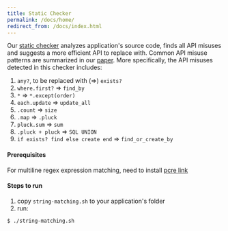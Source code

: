 ```yaml
---
title: Static Checker
permalink: /docs/home/
redirect_from: /docs/index.html
---
```


Our [static checker](https://github.com/hyperloop-rails/static-checker)
analyzes application's source code, finds all API misuses and
suggests a more efficient API to replace with.
Common API misuse patterns are summarized in our [paper]('../../220-HowNotStructure.pdf').
More specifically, the API misuses detected in this checker includes:

1. `any?`, to be replaced with (=>) `exists?`
2. `where.first?` => `find_by`
3. `*` => `*.except(order)`
4. `each.update` => `update_all`
5. `.count` => `size`
6. `.map` => `.pluck`
7. `pluck.sum` => `sum`
8. `.pluck + pluck` => `SQL UNION`
9. `if exists? find else create end` => `find_or_create_by`

#### Prerequisites

For multiline regex expression matching, need to install [pcre link](http://pcre.org/)

#### Steps to run

1. copy `string-matching.sh` to your application's folder
2. run:

```
$ ./string-matching.sh
```

